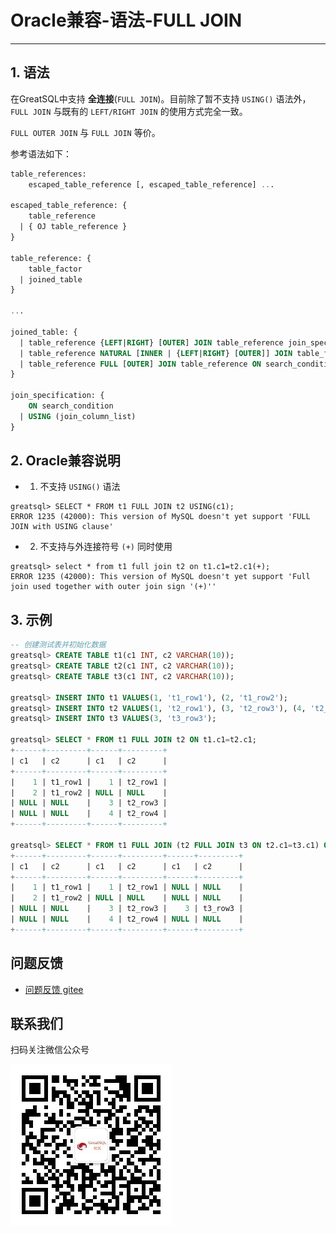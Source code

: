 # Oracle兼容-语法-FULL JOIN
---


## 1. 语法

在GreatSQL中支持 **全连接**(`FULL JOIN`)。目前除了暂不支持 `USING()` 语法外，`FULL JOIN` 与既有的 `LEFT/RIGHT JOIN` 的使用方式完全一致。

`FULL OUTER JOIN` 与 `FULL JOIN` 等价。

参考语法如下：

```sql
table_references:
    escaped_table_reference [, escaped_table_reference] ...

escaped_table_reference: {
    table_reference
  | { OJ table_reference }
}

table_reference: {
    table_factor
  | joined_table
}

...

joined_table: {
  | table_reference {LEFT|RIGHT} [OUTER] JOIN table_reference join_specification
  | table_reference NATURAL [INNER | {LEFT|RIGHT} [OUTER]] JOIN table_factor
  | table_reference FULL [OUTER] JOIN table_reference ON search_condition
}

join_specification: {
    ON search_condition
  | USING (join_column_list)
}
```

## 2. Oracle兼容说明

- 1. 不支持 `USING()` 语法

```
greatsql> SELECT * FROM t1 FULL JOIN t2 USING(c1);
ERROR 1235 (42000): This version of MySQL doesn't yet support 'FULL JOIN with USING clause'
```

- 2. 不支持与外连接符号 `(+)` 同时使用

```
greatsql> select * from t1 full join t2 on t1.c1=t2.c1(+);
ERROR 1235 (42000): This version of MySQL doesn't yet support 'Full join used together with outer join sign '(+)''
```


## 3. 示例


```sql
-- 创建测试表并初始化数据
greatsql> CREATE TABLE t1(c1 INT, c2 VARCHAR(10));
greatsql> CREATE TABLE t2(c1 INT, c2 VARCHAR(10));
greatsql> CREATE TABLE t3(c1 INT, c2 VARCHAR(10));

greatsql> INSERT INTO t1 VALUES(1, 't1_row1'), (2, 't1_row2');
greatsql> INSERT INTO t2 VALUES(1, 't2_row1'), (3, 't2_row3'), (4, 't2_row4');
greatsql> INSERT INTO t3 VALUES(3, 't3_row3');

greatsql> SELECT * FROM t1 FULL JOIN t2 ON t1.c1=t2.c1;
+------+---------+------+---------+
| c1   | c2      | c1   | c2      |
+------+---------+------+---------+
|    1 | t1_row1 |    1 | t2_row1 |
|    2 | t1_row2 | NULL | NULL    |
| NULL | NULL    |    3 | t2_row3 |
| NULL | NULL    |    4 | t2_row4 |
+------+---------+------+---------+

greatsql> SELECT * FROM t1 FULL JOIN (t2 FULL JOIN t3 ON t2.c1=t3.c1) ON t1.c1=t2.c1;
+------+---------+------+---------+------+---------+
| c1   | c2      | c1   | c2      | c1   | c2      |
+------+---------+------+---------+------+---------+
|    1 | t1_row1 |    1 | t2_row1 | NULL | NULL    |
|    2 | t1_row2 | NULL | NULL    | NULL | NULL    |
| NULL | NULL    |    3 | t2_row3 |    3 | t3_row3 |
| NULL | NULL    |    4 | t2_row4 | NULL | NULL    |
+------+---------+------+---------+------+---------+
```


**问题反馈**
---
- [问题反馈 gitee](https://gitee.com/GreatSQL/GreatSQL-Manual/issues)


**联系我们**
---

扫码关注微信公众号

![greatsql-wx](../../greatsql-wx.jpg)
